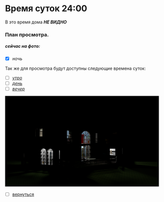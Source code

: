 # Время суток 24:00
В это время дома **_НЕ ВИДНО_**

### План просмотра.
##### сейчас на фото:
- [x] _ночь_

Так же для просмотра будут доступны следующие времена суток: 
- [ ] [_утро_](README0.md)
- [ ] [_день_](README1.md)
- [ ] [_вечер_](README2.md)

![](img/house_03.png)

- [ ] [вернуться](README.md)